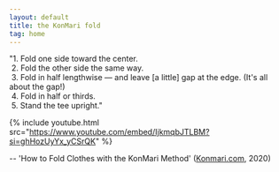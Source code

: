 ```yaml
---
layout: default
title: the KonMari fold
tag: home
---
```


"1\. Fold one side toward the center.
<br />
&nbsp;2\. Fold the other side the same way.
<br />
&nbsp;3\. Fold in half lengthwise — and leave [a little] gap at the edge. (It's all about the gap!)
<br />
&nbsp;4\. Fold in half or thirds.
<br />
&nbsp;5\. Stand the tee upright."

{%
  include youtube.html
  src="https://www.youtube.com/embed/IjkmqbJTLBM?si=ghHozUyYx_yCSrQK"
%}

-- 'How to Fold Clothes with the KonMari Method' ([Konmari.com](https://konmari.com/how-to-fold-clothes/), 2020)
